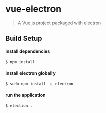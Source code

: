 # vue-electron

> A Vue.js project packaged with electron

## Build Setup

#### install dependencies
```bash
$ npm install
```

#### install electron globally
```bash
$ sudo npm install -g electron
```

#### run the application
```bash
$ election .
```